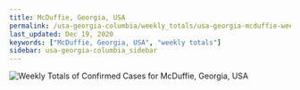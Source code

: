 ```yaml
---
title: McDuffie, Georgia, USA
permalink: /usa-georgia-columbia/weekly_totals/usa-georgia-mcduffie-weekly_totals.html
last_updated: Dec 19, 2020
keywords: ["McDuffie, Georgia, USA", "weekly totals"]
sidebar: usa-georgia-columbia_sidebar
---
```


![Weekly Totals of Confirmed Cases for McDuffie, Georgia, USA](/covid_tracker/images/graphs/usa-georgia-mcduffie-weekly_totals_graph.png)
